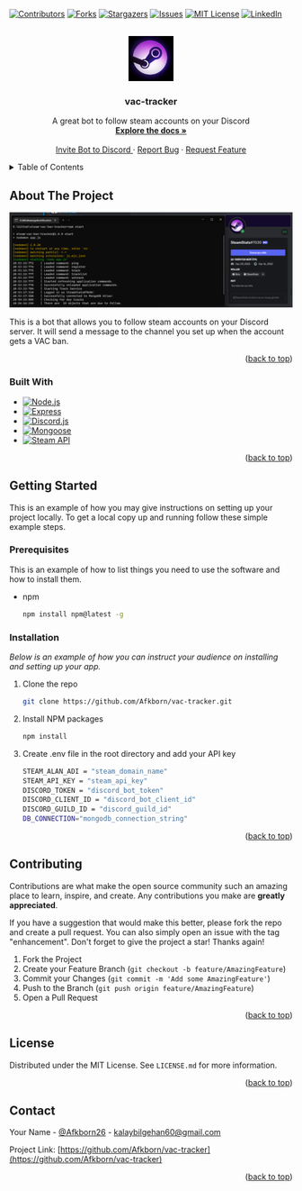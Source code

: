 <!-- https://github.com/othneildrew/Best-README-Template -->

<a name="readme-top"></a>

[![Contributors][contributors-shield]][contributors-url]
[![Forks][forks-shield]][forks-url]
[![Stargazers][stars-shield]][stars-url]
[![Issues][issues-shield]][issues-url]
[![MIT License][license-shield]][license-url]
[![LinkedIn][linkedin-shield]][linkedin-url]

<!-- PROJECT LOGO -->
<br />
<div align="center">
  <a href="https://github.com/Afkborn/vac-tracker">
    <img src="images/logo.png" alt="Logo" width="80" height="80">
  </a>

  <h3 align="center">vac-tracker</h3>

  <p align="center">
    A great bot to follow steam accounts on your Discord
    <br />
    <a href="https://github.com/Afkborn/vac-tracker"><strong>Explore the docs »</strong></a>
    <br />
    <br />
    <a href="https://discord.com/api/oauth2/authorize?client_id=984541763710632027&permissions=8&scope=bot">Invite Bot to Discord </a>
    ·
    <a href="https://github.com/Afkborn/vac-tracker/issues">Report Bug</a>
    ·
    <a href="https://github.com/Afkborn/vac-tracker/issues">Request Feature</a>
  </p>
</div>

<!-- TABLE OF CONTENTS -->
<details>
  <summary>Table of Contents</summary>
  <ol>
    <li>
      <a href="#about-the-project">About The Project</a>
      <ul>
        <li><a href="#built-with">Built With</a></li>
      </ul>
    </li>
    <li>
      <a href="#getting-started">Getting Started</a>
      <ul>
        <li><a href="#prerequisites">Prerequisites</a></li>
        <li><a href="#installation">Installation</a></li>
      </ul>
    </li>
    <li><a href="#contributing">Contributing</a></li>
    <li><a href="#license">License</a></li>
    <li><a href="#contact">Contact</a></li>
  </ol>
</details>

<!-- ABOUT THE PROJECT -->

## About The Project

[![Product Name Screen Shot][product-screenshot]](https://example.com)

This is a bot that allows you to follow steam accounts on your Discord server. It will send a message to the channel you set up when the account gets a VAC ban.

<p align="right">(<a href="#readme-top">back to top</a>)</p>

### Built With

- [![Node.js][node.js]][node-url]
- [![Express][express.js]][express-url]
- [![Discord.js][discord.js]][discord-url]
- [![Mongoose][mongoose]][mongoose-url]
- [![Steam API][steam-api]][steam-url]

<p align="right">(<a href="#readme-top">back to top</a>)</p>

<!-- GETTING STARTED -->

## Getting Started

This is an example of how you may give instructions on setting up your project locally.
To get a local copy up and running follow these simple example steps.

### Prerequisites

This is an example of how to list things you need to use the software and how to install them.

- npm
  ```sh
  npm install npm@latest -g
  ```

### Installation

_Below is an example of how you can instruct your audience on installing and setting up your app._

1. Clone the repo
   ```sh
   git clone https://github.com/Afkborn/vac-tracker.git
   ```
2. Install NPM packages
   ```sh
   npm install
   ```
3. Create .env file in the root directory and add your API key
   ```sh
   STEAM_ALAN_ADI = "steam_domain_name"
   STEAM_API_KEY = "steam_api_key"
   DISCORD_TOKEN = "discord_bot_token"
   DISCORD_CLIENT_ID = "discord_bot_client_id"
   DISCORD_GUILD_ID = "discord_guild_id"
   DB_CONNECTION="mongodb_connection_string"
   ```

<p align="right">(<a href="#readme-top">back to top</a>)</p>

<!-- CONTRIBUTING -->

## Contributing

Contributions are what make the open source community such an amazing place to learn, inspire, and create. Any contributions you make are **greatly appreciated**.

If you have a suggestion that would make this better, please fork the repo and create a pull request. You can also simply open an issue with the tag "enhancement".
Don't forget to give the project a star! Thanks again!

1. Fork the Project
2. Create your Feature Branch (`git checkout -b feature/AmazingFeature`)
3. Commit your Changes (`git commit -m 'Add some AmazingFeature'`)
4. Push to the Branch (`git push origin feature/AmazingFeature`)
5. Open a Pull Request

<p align="right">(<a href="#readme-top">back to top</a>)</p>

<!-- LICENSE -->

## License

Distributed under the MIT License. See `LICENSE.md` for more information.

<p align="right">(<a href="#readme-top">back to top</a>)</p>

<!-- CONTACT -->

## Contact

Your Name - [@Afkborn26](https://twitter.com/Afkborn26) - kalaybilgehan60@gmail.com

Project Link: [https://github.com/Afkborn/vac-tracker](https://github.com/Afkborn/vac-tracker)

<p align="right">(<a href="#readme-top">back to top</a>)</p>

<!-- MARKDOWN LINKS & IMAGES -->
<!-- https://www.markdownguide.org/basic-syntax/#reference-style-links -->

[linkedin-shield]: https://img.shields.io/badge/-LinkedIn-black.svg?style=for-the-badge&logo=linkedin&colorB=555
[linkedin-url]: https://www.linkedin.com/in/bilgehankalay/
[contributors-shield]: https://img.shields.io/github/contributors/Afkborn/vac-tracker.svg?style=for-the-badge
[contributors-url]: https://github.com/afkborn/vac-tracker/graphs/contributors
[forks-shield]: https://img.shields.io/github/forks/Afkborn/vac-tracker.svg?style=for-the-badge
[forks-url]: https://github.com/Afkborn/vac-tracker/network/members
[stars-shield]: https://img.shields.io/github/stars/Afkborn/vac-tracker.svg?style=for-the-badge
[stars-url]: https://github.com/Afkborn/vac-tracker/stargazers
[issues-shield]: https://img.shields.io/github/issues/Afkborn/vac-tracker.svg?style=for-the-badge
[issues-url]: https://github.com/Afkborn/vac-tracker/issues
[license-shield]: https://img.shields.io/github/license/Afkborn/vac-tracker.svg?style=for-the-badge
[license-url]: https://github.com/Afkborn/vac-tracker/blob/main/LICENSE.md
[product-screenshot]: images/ss.png
[steam-api]: https://img.shields.io/badge/Steam_API-000000?style=for-the-badge&logo=steam&logoColor=white
[steam-url]: https://developer.valvesoftware.com/wiki/Steam_Web_API
[discord.js]: https://img.shields.io/badge/Discord.js-5865F2?style=for-the-badge&logo=discord&logoColor=white
[discord-url]: https://discord.js.org/#/
[node.js]: https://img.shields.io/badge/Node.js-43853D?style=for-the-badge&logo=node.js&logoColor=white
[node-url]: https://nodejs.org/en/
[express.js]: https://img.shields.io/badge/Express.js-404D59?style=for-the-badge
[express-url]: https://expressjs.com/
[mongoose]: https://img.shields.io/badge/Mongoose-47A248?style=for-the-badge&logo=mongodb&logoColor=white
[mongoose-url]: https://mongoosejs.com/
